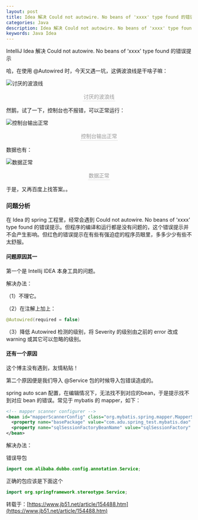 ```yaml
---
layout: post
title: Idea 解决 Could not autowire. No beans of 'xxxx' type found 的错误提示
categories: Java
description: Idea 解决 Could not autowire. No beans of 'xxxx' type found 的错误提示
keywords: Java Idea
---
```

IntelliJ Idea 解决 Could not autowire. No beans of ‘xxxx' type found 的错误提示

哈，在使用 @Autowired 时，今天又遇一坑，这俩波浪线是干啥子嘛：

![讨厌的波浪线]({{assets_base_url}}/images/blog/其它/讨厌的波浪线.jpg)
<center>
<div style="color:orange; border-bottom: 1px solid #d9d9d9;display: inline-block;color: #999;padding: 2px;">讨厌的波浪线</div>
</center>

然鹅，试了一下，控制台也不报错，可以正常运行：

![控制台输出正常]({{assets_base_url}}/images/blog/其它/控制台输出正常.jpg)
<center>
<div style="color:orange; border-bottom: 1px solid #d9d9d9;display: inline-block;color: #999;padding: 2px;">控制台输出正常</div>
</center>

数据也有：

![数据正常]({{assets_base_url}}/images/blog/其它/数据正常.jpg)
<center>
<div style="color:orange; border-bottom: 1px solid #d9d9d9;display: inline-block;color: #999;padding: 2px;">数据正常</div>
</center>

于是，又再百度上找答案。。

### 问题分析
在 Idea 的 spring 工程里，经常会遇到 Could not autowire. No beans of ‘xxxx' type found 的错误提示。但程序的编译和运行都是没有问题的，这个错误提示并不会产生影响。但红色的错误提示在有些有强迫症的程序员眼里，多多少少有些不太舒服。

#### 问题原因其一
第一个是 Intellij IDEA 本身工具的问题。

解决办法：

（1）不理它。

（2）在注解上加上：

```java	
@Autowired(required = false)
```
（3）降低 Autowired 检测的级别，将 Severity 的级别由之前的 error 改成 warning 或其它可以忽略的级别。

#### 还有一个原因

这个博主没有遇到，友情粘贴！

第二个原因便是我们导入 @Service 包的时候导入包错误造成的。

spring auto scan 配置，在编辑情况下，无法找不到对应的bean，于是提示找不到对应 bean 的错误。常见于 mybatis 的 mapper，如下：

```xml
<!-- mapper scanner configurer -->
<bean id="mapperScannerConfig" class="org.mybatis.spring.mapper.MapperScannerConfigurer">
  <property name="basePackage" value="com.adu.spring_test.mybatis.dao" />
  <property name="sqlSessionFactoryBeanName" value="sqlSessionFactory" />
</bean>
```

解决办法：
	
错误导包

```java
import com.alibaba.dubbo.config.annotation.Service;
```

正确的包应该是下面这个

```java	
import org.springframework.stereotype.Service;
```

转载于：[https://www.jb51.net/article/154488.htm](https://www.jb51.net/article/154488.htm)